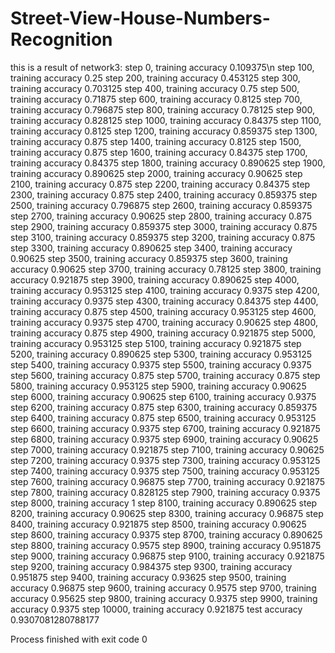 # Street-View-House-Numbers-Recognition

this is a result of network3:
step 0, training accuracy 0.109375\n
step 100, training accuracy 0.25
step 200, training accuracy 0.453125
step 300, training accuracy 0.703125
step 400, training accuracy 0.75
step 500, training accuracy 0.71875
step 600, training accuracy 0.8125
step 700, training accuracy 0.796875
step 800, training accuracy 0.78125
step 900, training accuracy 0.828125
step 1000, training accuracy 0.84375
step 1100, training accuracy 0.8125
step 1200, training accuracy 0.859375
step 1300, training accuracy 0.875
step 1400, training accuracy 0.8125
step 1500, training accuracy 0.875
step 1600, training accuracy 0.84375
step 1700, training accuracy 0.84375
step 1800, training accuracy 0.890625
step 1900, training accuracy 0.890625
step 2000, training accuracy 0.90625
step 2100, training accuracy 0.875
step 2200, training accuracy 0.84375
step 2300, training accuracy 0.875
step 2400, training accuracy 0.859375
step 2500, training accuracy 0.796875
step 2600, training accuracy 0.859375
step 2700, training accuracy 0.90625
step 2800, training accuracy 0.875
step 2900, training accuracy 0.859375
step 3000, training accuracy 0.875
step 3100, training accuracy 0.859375
step 3200, training accuracy 0.875
step 3300, training accuracy 0.890625
step 3400, training accuracy 0.90625
step 3500, training accuracy 0.859375
step 3600, training accuracy 0.90625
step 3700, training accuracy 0.78125
step 3800, training accuracy 0.921875
step 3900, training accuracy 0.890625
step 4000, training accuracy 0.953125
step 4100, training accuracy 0.9375
step 4200, training accuracy 0.9375
step 4300, training accuracy 0.84375
step 4400, training accuracy 0.875
step 4500, training accuracy 0.953125
step 4600, training accuracy 0.9375
step 4700, training accuracy 0.90625
step 4800, training accuracy 0.875
step 4900, training accuracy 0.921875
step 5000, training accuracy 0.953125
step 5100, training accuracy 0.921875
step 5200, training accuracy 0.890625
step 5300, training accuracy 0.953125
step 5400, training accuracy 0.9375
step 5500, training accuracy 0.9375
step 5600, training accuracy 0.875
step 5700, training accuracy 0.875
step 5800, training accuracy 0.953125
step 5900, training accuracy 0.90625
step 6000, training accuracy 0.90625
step 6100, training accuracy 0.9375
step 6200, training accuracy 0.875
step 6300, training accuracy 0.859375
step 6400, training accuracy 0.875
step 6500, training accuracy 0.953125
step 6600, training accuracy 0.9375
step 6700, training accuracy 0.921875
step 6800, training accuracy 0.9375
step 6900, training accuracy 0.90625
step 7000, training accuracy 0.921875
step 7100, training accuracy 0.90625
step 7200, training accuracy 0.9375
step 7300, training accuracy 0.953125
step 7400, training accuracy 0.9375
step 7500, training accuracy 0.953125
step 7600, training accuracy 0.96875
step 7700, training accuracy 0.921875
step 7800, training accuracy 0.828125
step 7900, training accuracy 0.9375
step 8000, training accuracy 1
step 8100, training accuracy 0.890625
step 8200, training accuracy 0.90625
step 8300, training accuracy 0.96875
step 8400, training accuracy 0.921875
step 8500, training accuracy 0.90625
step 8600, training accuracy 0.9375
step 8700, training accuracy 0.890625
step 8800, training accuracy 0.9575
step 8900, training accuracy 0.951875
step 9000, training accuracy 0.96875
step 9100, training accuracy 0.921875
step 9200, training accuracy 0.984375
step 9300, training accuracy 0.951875
step 9400, training accuracy 0.93625
step 9500, training accuracy 0.96875
step 9600, training accuracy 0.9575
step 9700, training accuracy 0.95625
step 9800, training accuracy 0.9375
step 9900, training accuracy 0.9375
step 10000, training accuracy 0.921875
test accuracy 0.9307081280788177

Process finished with exit code 0
